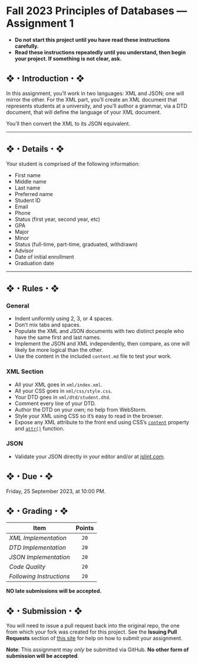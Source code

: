 # Fall 2023 Principles of Databases — Assignment 1

* **Do not start this project until you have read these instructions carefully.**
* **Read these instructions repeatedly until you understand, then begin your project. If something is not clear, ask.**

## ❖・Introduction・❖

In this assignment, you’ll work in two languages: XML and JSON; one will mirror the other. For the XML part, you’ll create an XML document that represents students at a university, and you’ll author a grammar, via a DTD document, that will define the language of your XML document.

You’ll then convert the XML to its JSON equivalent.

---

## ❖・Details・❖

Your student is comprised of the following information:

* First name
* Middle name
* Last name
* Preferred name
* Student ID
* Email
* Phone
* Status (first year, second year, etc)
* GPA
* Major
* Minor
* Status (full-time, part-time, graduated, withdrawn)
* Advisor
* Date of initial enrollment
* Graduation date

---

## ❖・Rules・❖

### General

* Indent uniformly using 2, 3, or 4 spaces.
* Don’t mix tabs and spaces.
* Populate the XML and JSON documents with two distinct people who have the same first and last names.
* Implement the JSON and XML independently, then compare, as one will likely be more logical than the other.
* Use the content in the included `content.md` file to test your work.

### XML Section

* All your XML goes in `xml/index.xml`.
* All your CSS goes in `xml/css/style.css`.
* Your DTD goes in `xml/dtd/student.dtd`.
* Comment every line of your DTD.
* Author the DTD on your own; no help from WebStorm.
* Style your XML using CSS so it’s easy to read in the browser.
* Expose any XML attribute to the front end using CSS’s [`content`](https://developer.mozilla.org/en-US/docs/Web/CSS/content) property and [`attr()`](https://developer.mozilla.org/en-US/docs/Web/CSS/attr) function.

### JSON

* Validate your JSON directly in your editor and/or at [jslint.com](http://jslint.com/).

## ❖・Due・❖

Friday, 25 September 2023, at 10:00 PM.

## ❖・Grading・❖

| Item                     | Points |
|--------------------------|:------:|
| *XML Implementation*     | `20`   |
| *DTD Implementation*     | `20`   |
| *JSON Implementation*    | `20`   |
| *Code Quality*           | `20`   |
| *Following Instructions* | `20`   |

**NO late submissions will be accepted.**

## ❖・Submission・❖

You will need to issue a pull request back into the original repo, the one from which your fork was created for this project. See the **Issuing Pull Requests** section of [this site](http://code-warrior.github.io/tutorials/git/github/index.html) for help on how to submit your assignment.

**Note**: This assignment may *only* be submitted via GitHub. **No other form of submission will be accepted**.
